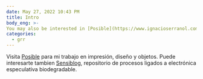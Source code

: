 ```yaml
---
date: May 27, 2022 10:43 PM
title: Intro
body_eng: >-
You may also be interested in [Posible](https://www.ignacioserranol.com/posible) for my work on printing, design and objects or [Sensiblog](https://www.ignacioserranol.com/sensiblog), a repository for speculative biodegradable electronics’s processes.
categories:
  - grr
---
```

Visita [Posible](https://www.ignacioserranol.com/posible) para mi trabajo en impresión, diseño y objetos. 
Puede interesarte tambien [Sensiblog](https://www.ignacioserranol.com/sensiblog), repositorio de procesos ligados a electrónica especulativa biodegradable.